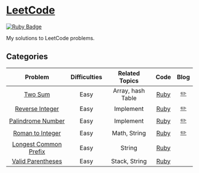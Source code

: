 # [LeetCode](https://leetcode.com/) 
[![Ruby Badge](https://img.shields.io/badge/Ruby-2.7.0-red)](#)

My solutions to LeetCode problems.

## Categories
| Problem | Difficulties | Related Topics | Code | Blog |
|:-------:|:------------:|:--------------:|:----:|:-----------:|
| [Two Sum][1] | Easy    | Array, hash Table | [Ruby](./easy/two_sum.rb) | [:pencil2:](https://www.jioneeu.com/en-leetcode-1-two-sum) |
| [Reverse Integer][7] | Easy    | Implement | [Ruby](./easy/reverse_integer.rb) | [:pencil2:](https://www.jioneeu.com/en-leetcode-7-reverse-integer) |
| [Palindrome Number][9] | Easy    | Implement | [Ruby](./easy/palindrome_number.rb) | [:pencil2:](https://www.jioneeu.com/en-leetcode-9-palindrome-number) |
| [Roman to Integer][13] | Easy    | Math, String | [Ruby](./easy/roman-to-integer.rb) |[:pencil2:](https://www.jioneeu.com/en-leetcode-13-roman-to-integer) |
| [Longest Common Prefix][14] | Easy    | String | [Ruby](./easy/longest-common-prefix.rb) | |
| [Valid Parentheses][20] | Easy    | Stack, String | [Ruby](./easy/valid-parentheses.rb) | |

[1]: https://leetcode.com/problems/two-sum/
[7]: https://leetcode.com/problems/reverse-integer/
[9]: https://leetcode.com/problems/palindrome_number/
[13]: https://leetcode.com/problems/roman-to-integer/
[14]: https://leetcode.com/problems/longest-common-prefix/
[20]: https://leetcode.com/problems/valid-parentheses/
